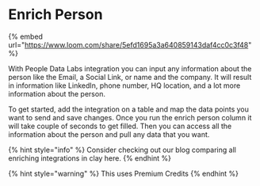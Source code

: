 # Enrich Person

{% embed url="https://www.loom.com/share/5efd1695a3a640859143daf4cc0c3f48" %}

With People Data Labs integration you can input any information about the person like the Email, a Social Link, or name and the company. It will result in information like LinkedIn, phone number, HQ location, and a lot more information about the person.&#x20;

To get started, add the integration on a table and map the data points you want to send and save changes. Once you run the enrich person column it will take couple of seconds to get filled. Then you can access all the information about the person and pull any data that you want.

{% hint style="info" %}
Consider checking out our blog comparing all enriching integrations in clay here.
{% endhint %}

{% hint style="warning" %}
This uses Premium Credits
{% endhint %}
